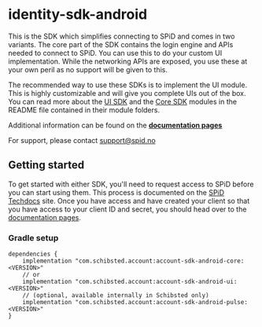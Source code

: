 # identity-sdk-android
This is the SDK which simplifies connecting to SPiD and comes in two variants. The core part of the SDK contains the login engine and APIs needed to connect to SPiD. You can use this to do your custom UI implementation. While the networking APIs are exposed, you use these at your own peril as no support will be given to this.

The recommended way to use these SDKs is to implement the UI module. This is highly customizable and will give you complete UIs out of the box. You can read more about the [UI SDK](ui) and the [Core SDK](sdk) modules in the README file contained in their module folders.

Additional information can be found on the **[documentation pages](http://schibsted.github.io/account-sdk-android)**

For support, please contact [support@spid.no](mailto:support@spid.no)

## Getting started
To get started with either SDK, you'll need to request access to SPiD before you can start using them. This process is documented on the [SPiD Techdocs](https://techdocs.spid.no/selfservice/access/) site. Once you have access and have created your client so that you have access to your client ID and secret, you should head over to the [documentation pages](http://schibsted.github.io/account-sdk-android).

### Gradle setup
```
dependencies {
    implementation "com.schibsted.account:account-sdk-android-core:<VERSION>"
    // or
    implementation "com.schibsted.account:account-sdk-android-ui:<VERSION>"
    // (optional, available internally in Schibsted only)
    implementation "com.schibsted.account:account-sdk-android-pulse:<VERSION>"
}
```
